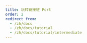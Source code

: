 ```yaml
---
title: 玩转链接桩 Port
order: 2
redirect_from:
  - /zh/docs
  - /zh/docs/tutorial
  - /zh/docs/tutorial/intermediate
---
```

